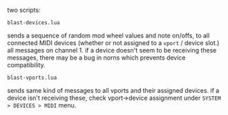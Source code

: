 two scripts:

`blast-devices.lua`

sends a sequence of random mod wheel values and note on/offs, to all connected MIDI devices (whether or not assigned to a `vport` / device slot.) all messages on channel 1. if a device doesn't seem to be receiving these messages, there may be a bug in norns which prevents device compatibility.

`blast-vports.lua`

sends same kind of messages to all vports and their assigned devices. if a device isn't receiving these, check vport->device assignment under `SYSTEM > DEVICES > MIDI` menu.
